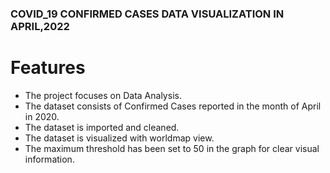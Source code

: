 ### COVID_19 CONFIRMED CASES DATA VISUALIZATION IN APRIL,2022

# Features
* The project focuses on Data Analysis.
* The dataset consists of Confirmed Cases reported in the month of April in 2020.
* The dataset is imported and cleaned. 
* The dataset is visualized with worldmap view. 
* The maximum threshold has been set to 50 in the graph for clear visual information. 
